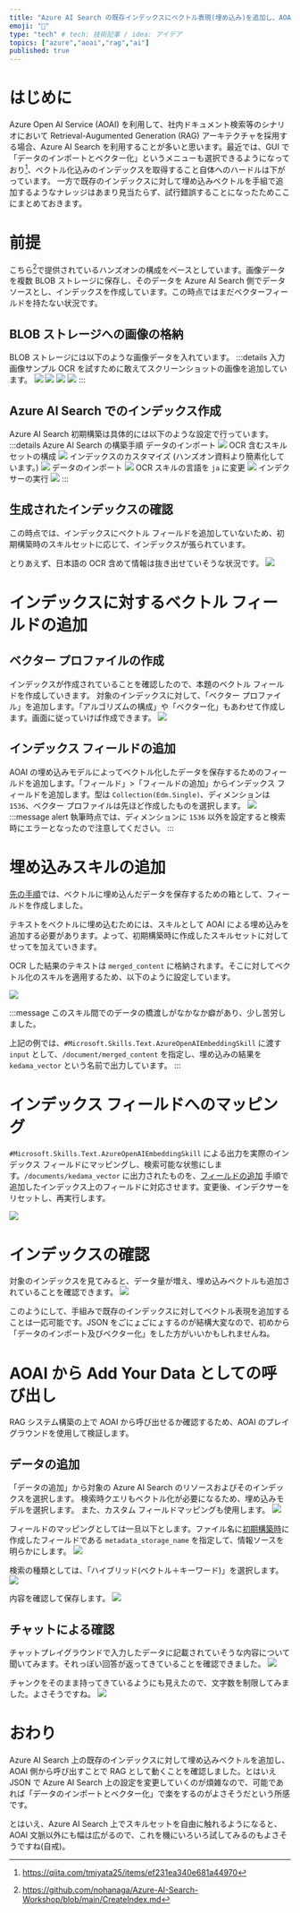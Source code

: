```yaml
---
title: "Azure AI Search の既存インデックスにベクトル表現(埋め込み)を追加し、AOAI から独自データとして参照する"
emoji: "🍩"
type: "tech" # tech: 技術記事 / idea: アイデア
topics: ["azure","aoai","rag","ai"]
published: true
---
```


# はじめに
Azure Open AI Service (AOAI) を利用して、社内ドキュメント検索等のシナリオにおいて Retrieval-Augumented Generation (RAG) アーキテクチャを採用する場合、Azure AI Search を利用することが多いと思います。最近では、GUI で「データのインポートとベクター化」というメニューも選択できるようになっており[^1]、ベクトル化込みのインデックスを取得すること自体へのハードルは下がっています。
一方で既存のインデックスに対して埋め込みベクトルを手組で追加するようなナレッジはあまり見当たらず、試行錯誤することになったためここにまとめておきます。

[^1]: https://qiita.com/tmiyata25/items/ef231ea340e681a44970

# 前提
こちら[^2]で提供されているハンズオンの構成をベースとしています。画像データを複数 BLOB ストレージに保存し、そのデータを Azure AI Search 側でデータソースとし、インデックスを作成しています。この時点ではまだベクターフィールドを持たない状況です。
[^2]: https://github.com/nohanaga/Azure-AI-Search-Workshop/blob/main/CreateIndex.md

## BLOB ストレージへの画像の格納
BLOB ストレージには以下のような画像データを入れています。
:::details 入力画像サンプル
OCR を試すために敢えてスクリーンショットの画像を追加しています。
![](/images/20240211-aisearch-add-vector/aoai-gen.png)
![](/images/20240211-aisearch-add-vector/aoai-func.png)
![](/images/20240211-aisearch-add-vector/aoai-limit.png)
![](/images/20240211-aisearch-add-vector/aoai-responsible.png)
:::

## Azure AI Search でのインデックス作成
Azure AI Search 初期構築は具体的には以下のような設定で行っています。
:::details Azure AI Search の構築手順
データのインポート
![](/images/20240211-aisearch-add-vector/ais-01.png)
OCR 含むスキルセットの構成
![](/images/20240211-aisearch-add-vector/ais-02.png)
インデックスのカスタマイズ (ハンズオン資料より簡素化しています。)
![](/images/20240211-aisearch-add-vector/ais-03.png)
データのインポート
![](/images/20240211-aisearch-add-vector/ais-04.png)
OCR スキルの言語を `ja` に変更
![](/images/20240211-aisearch-add-vector/ais-05.png)
インデクサーの実行
![](/images/20240211-aisearch-add-vector/ais-06.png)
:::

## 生成されたインデックスの確認
この時点では、インデックスにベクトル フィールドを追加していないため、初期構築時のスキルセットに応じて、インデックスが張られています。

とりあえず、日本語の OCR 含めて情報は抜き出せていそうな状況です。
![](/images/20240211-aisearch-add-vector/ais-07.png)

# インデックスに対するベクトル フィールドの追加
## ベクター プロファイルの作成
インデックスが作成されていることを確認したので、本題のベクトル フィールドを作成していきます。
対象のインデックスに対して、「ベクター プロファイル」を追加します。「アルゴリズムの構成」や「ベクター化」もあわせて作成します。画面に従っていけば作成できます。
![](/images/20240211-aisearch-add-vector/vec-01.png)

## インデックス フィールドの追加
AOAI の埋め込みモデルによってベクトル化したデータを保存するためのフィールドを追加します。「フィールド」>「フィールドの追加」からインデックス フィールドを追加します。型は `Collection(Edm.Single)`、ディメンションは `1536`、ベクター プロファイルは先ほど作成したものを選択します。
![](/images/20240211-aisearch-add-vector/vec-02.png)
:::message alert
執筆時点では、ディメンションに `1536` 以外を設定すると検索時にエラーとなったので注意してください。
:::

# 埋め込みスキルの追加
[先の手順](#インデックス-フィールドの追加)では、ベクトルに埋め込んだデータを保存するための箱として、フィールドを作成しました。

テキストをベクトルに埋め込むためには、スキルとして AOAI による埋め込みを追加する必要があります。よって、初期構築時に作成したスキルセットに対してせってを加えていきます。

OCR した結果のテキストは `merged_content` に格納されます。そこに対してベクトル化のスキルを適用するため、以下のように設定しています。

![](/images/20240211-aisearch-add-vector/emb-01.png)

:::message
このスキル間でのデータの橋渡しがなかなか癖があり、少し苦労しました。

上記の例では、`#Microsoft.Skills.Text.AzureOpenAIEmbeddingSkill` に渡す `input` として、`/document/merged_content` を指定し、埋め込みの結果を `kedama_vector` という名前で出力しています。
:::

# インデックス フィールドへのマッピング
`#Microsoft.Skills.Text.AzureOpenAIEmbeddingSkill` による出力を実際のインデックス フィールドにマッピングし、検索可能な状態にします。`/documents/kedama_vector` に出力されたものを、[フィールドの追加](#インデックス-フィールドの追加) 手順で追加したインデックス上のフィールドに対応させます。変更後、インデクサーをリセットし、再実行します。

![](/images/20240211-aisearch-add-vector/index-01.png)

# インデックスの確認
対象のインデックスを見てみると、データ量が増え、埋め込みベクトルも追加されていることを確認できます。
![](/images/20240211-aisearch-add-vector/idx-ch-01.png)

このようにして、手組みで既存のインデックスに対してベクトル表現を追加することは一応可能です。JSON をごにょごにょするのが結構大変なので、初めから「データのインポート及びベクター化」をした方がいいかもしれませんね。

# AOAI から Add Your Data としての呼び出し
RAG システム構築の上で AOAI から呼び出せるか確認するため、AOAI のプレイグラウンドを使用して検証します。

## データの追加
「データの追加」から対象の Azure AI Search のリソースおよびそのインデックスを選択します。
検索時クエリもベクトル化が必要になるため、埋め込みモデルを選択します。
また、カスタム フィールドマッピングも使用します。
![](/images/20240211-aisearch-add-vector/ayd-01.png)

フィールドのマッピングとしては一旦以下とします。ファイル名に[初期構築時](#azure-ai-search-でのインデックス作成)に作成したフィールドである `metadata_storage_name` を指定して、情報ソースを明らかにします。
![](/images/20240211-aisearch-add-vector/ayd-02.png)

検索の種類としては、「ハイブリッド(ベクトル＋キーワード)」を選択します。
![](/images/20240211-aisearch-add-vector/ayd-03.png)

内容を確認して保存します。
![](/images/20240211-aisearch-add-vector/ayd-04.png)

## チャットによる確認
チャットプレイグラウンドで入力したデータに記載されていそうな内容について聞いてみます。それっぽい回答が返ってきていることを確認できました。
![](/images/20240211-aisearch-add-vector/chat-01.png)

チャンクをそのまま持ってきているようにも見えたので、文字数を制限してみました。よさそうですね。
![](/images/20240211-aisearch-add-vector/chat-02.png)


# おわり
Azure AI Search 上の既存のインデックスに対して埋め込みベクトルを追加し、AOAI 側から呼び出すことで RAG として動くことを確認しました。とはいえ JSON で Azure AI Search 上の設定を変更していくのが煩雑なので、可能であれば「データのインポートとベクター化」で楽をするのがよさそうだという所感です。

とはいえ、Azure AI Search 上でスキルセットを自由に触れるようになると、AOAI 文脈以外にも幅は広がるので、これを機にいろいろ試してみるのもよさそうですね(自戒)。
